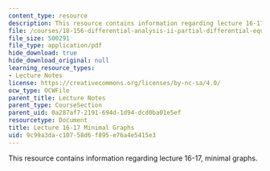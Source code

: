 ```yaml
---
content_type: resource
description: This resource contains information regarding lecture 16-17, minimal graphs.
file: /courses/18-156-differential-analysis-ii-partial-differential-equations-and-fourier-analysis-spring-2016/9c99a3dac10758d6f895e76a4e5415e3_MIT18_156S16_lec16-17.pdf
file_size: 500291
file_type: application/pdf
hide_download: true
hide_download_original: null
learning_resource_types:
- Lecture Notes
license: https://creativecommons.org/licenses/by-nc-sa/4.0/
ocw_type: OCWFile
parent_title: Lecture Notes
parent_type: CourseSection
parent_uid: 0a287af7-2191-694d-1d94-dcd0ba01e5ef
resourcetype: Document
title: Lecture 16-17 Minimal Graphs
uid: 9c99a3da-c107-58d6-f895-e76a4e5415e3
---
```

This resource contains information regarding lecture 16-17, minimal graphs.